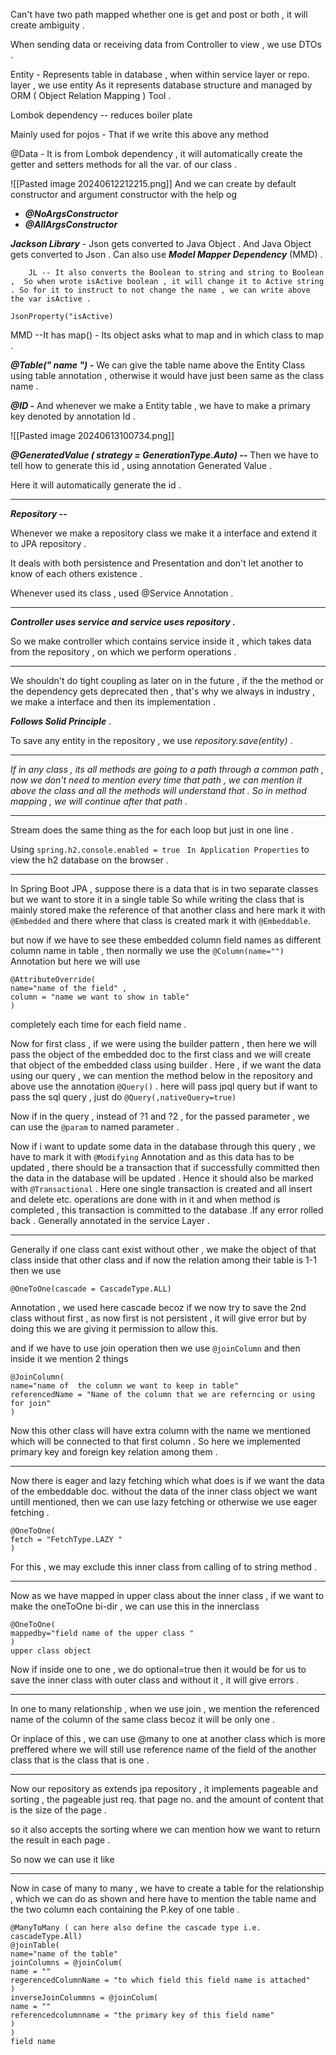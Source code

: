 Can't have two path mapped whether one is  get and post or both , it will create ambiguity .


When sending data or receiving data from Controller to view , we use DTOs .

Entity - Represents table in database , when within service layer or repo. layer , we use entity As it represents database structure and managed by ORM ( Object Relation Mapping ) Tool .


Lombok dependency -- reduces boiler plate 

Mainly used for pojos -
That if we write this above any method

@Data - It is from Lombok dependency , it will automatically create the getter and setters methods for all the var. of our class .


![[Pasted image 20240612212215.png]]
And we can create by default constructor and argument constructor with the help og
- ***@NoArgsConstructor***
- ***@AllArgsConstructor***



***Jackson Library*** - Json gets converted to Java Object . And Java Object gets converted to Json .
Can also use ***Model Mapper Dependency*** (MMD) .


		JL -- It also converts the Boolean to string and string to Boolean ,  So when wrote isActive boolean , it will change it to Active string . So for it to instruct to not change the name , we can write above the var isActive .
```
JsonProperty("isActive)
```


MMD --It has map() - Its object asks what to map and in which class to map .


***@Table("  name ") -***
We can give the table name above the Entity Class using table annotation , otherwise it would have just been same as the class name .

***@ID -***
And whenever we make a Entity table , we have to make a primary key denoted by annotation Id .

![[Pasted image 20240613100734.png]]

***@GeneratedValue ( strategy = GenerationType.Auto) --***
Then we have to tell how to generate this id , using annotation Generated Value .

Here it will automatically generate the id .


******
***Repository --***

Whenever we make a repository class we make it a interface and extend it to JPA repository .

It deals with both persistence and Presentation and don't let another to know of each others existence .

Whenever used its class , used @Service Annotation .

******

***Controller uses service and service uses repository .***

So we make controller which contains service inside it , which takes data from the repository , on which we perform operations .
*******

We shouldn't do tight coupling as later on in the future , if the the method or the dependency gets deprecated then , that's why we always in industry , we make a interface and then its implementation .


***Follows Solid Principle*** .

To save any entity in the repository , we use *repository.save(entity)*  .

******

*If in any class , its all methods are going to a path through a common path , now we don't need to mention every time that path , we can mention it above the class and all the methods will understand that . So in method mapping , we will continue after that path .*

******

Stream does the same thing as the for each loop but just in one line . 

Using ` spring.h2.console.enabled = true ` ` In Application Properties` to view the h2 database on the browser .


-----------


In Spring Boot JPA , suppose there is a data that is in two separate classes but we want to store it in a single table 
So while writing the class that is mainly stored make the reference of that another class and here mark it with 
`@Embedded`       and there where that class is created mark it with 
`@Embeddable`.

but now if we have to see these embedded column field names as different column name in table , then normally we use the `@Column(name="")` Annotation but here we will use
```
@AttributeOverride( 
name="name of the field" ,
column = "name we want to show in table"
)
```
completely each time for each field name .

Now for first class , if we were using the builder pattern , then here we will pass the object of the embedded doc to the first class and we will create that object of the embedded class using builder .
Here , if we want the data using our query , we can mention the method below in the repository and above use the annotation `@Query()` . here will pass jpql query but if want to pass the sql query , just do `@Query(,nativeQuery=true)`


Now if in the query , instead of ?1 and ?2 , for the passed parameter , we can use the `@param` to named parameter .

Now if i want to update some data in the database through this query , we have to mark it with  `@Modifying` Annotation and as this data has to be updated , there should be a transaction that if successfully committed then the data in the database will be updated . Hence it should also be marked with `@Transactional` . 
Here one single transaction is created and all insert and delete etc. operations are done with in it and when method is completed , this transaction is committed to the database .If any error rolled back . Generally annotated in the service Layer .

-------

Generally if one class cant exist without other , we make the object of that class inside that other class and if now the relation among their table is 1-1 then we use 
```
@OneToOne(cascade = CascadeType.ALL)
```
Annotation  , we used here cascade becoz if we now try to save the 2nd class without first , as now first is not persistent , it will give error but by doing this we are giving it permission to allow this.

and if we have to use join operation then we use `@joinColumn` and then inside it we mention 2 things 
```
@JoinColumn(
name="name of  the column we want to keep in table"
referencedName = "Name of the column that we are referncing or using for join"
)
```

Now this other class will have extra column with the name we mentioned which will be connected to that first column .
So here we implemented primary key and foreign key relation among them .


----
Now there is eager and lazy fetching which what does is if we want the data of the embeddable doc. without the data of the inner class object we want untill mentioned, then we can use lazy fetching or otherwise we use eager fetching .
```
@OneToOne( 
fetch = "FetchType.LAZY "
)
```
For this , we may exclude this inner class from calling of to string method .

----

Now as we have mapped in upper class about the inner class , if we want to make the oneToOne bi-dir , we can use this in the innerclass 
```
@OneToOne( 
mappedby="field name of the upper class "
)
upper class object
```

 Now if inside one to one , we do optional=true then it would be for us to save the inner class with outer class and without it , it will give errors .

-----
In one to many relationship , when we use join , we mention the referenced name of the column of the same class becoz it will be only one .

Or inplace of this , we can use @many to one at another class which is more preffered where we will still use reference name of the field of the another class that is the class that is one .

_____

Now our repository as extends jpa repository , it implements pageable and sorting , the pageable just req. that page no. and the amount of content that is the size of the page .

so it also accepts the sorting where we can mention how we want to return the result in each page .

So now we can use it like 


----

Now in case of many to many , we have to create a table for the relationship , which we can do as shown and here have to mention the table name and the two column each containing the P.key of one table . 
```
@ManyToMany ( can here also define the cascade type i.e. cascadeType.All)
@joinTable(
name="name of the table"
joinColumns = @joinColum(
name = ""
regerencedColumnName = "to which field this field name is attached"
)
inverseJoinColummns = @joinColum(
name = ""
referencedcolumnname = "the primary key of this field name"
)
)
field name
```